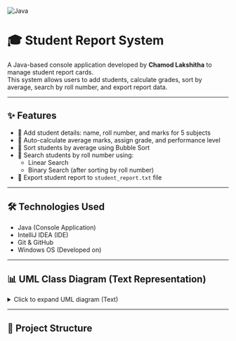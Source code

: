 ![Java](https://img.shields.io/badge/Java-Console%20App-blue?style=flat-square&logo=java)


# 🎓 Student Report System

A Java-based console application developed by **Chamod Lakshitha** to manage student report cards.  
This system allows users to add students, calculate grades, sort by average, search by roll number, and export report data.

---

## ✨ Features

- 🔹 Add student details: name, roll number, and marks for 5 subjects
- 🔹 Auto-calculate average marks, assign grade, and performance level
- 🔹 Sort students by average using Bubble Sort
- 🔹 Search students by roll number using:
    - Linear Search
    - Binary Search (after sorting by roll number)
- 🔹 Export student report to `student_report.txt` file

---

## 🛠 Technologies Used

- Java (Console Application)
- IntelliJ IDEA (IDE)
- Git & GitHub
- Windows OS (Developed on)

---



## 📊 UML Class Diagram (Text Representation)

<details>
  <summary>Click to expand UML diagram (Text)</summary>

```
+-------------------------+ 
| Student                 | 
+-------------------------+ 
| - studentName           | 
| - rollNumber            | 
| - marks[]               | 
| - average               | 
| - grade                 | 
| - performance           | 
+-------------------------+ 
| + getStudentName()      | 
| + getRollNumber()       | 
| + getAverage()          | 
| + getGrade()            | 
| + getPerformance()      | 
| + setMarks()            | 
| - calculateAverage()    | 
| - assignGrade()         | 
| - determinePerformance()| 
+-------------------------+

+------------------------+ 
| StudentUtils           | 
+------------------------+ 
| + bubbleSortByAverage()| 
| + sortByRollNumber()   | 
| + linearSearch()       | 
| + binarySearch()       | 
+------------------------+

+------------------------+ 
| Main                   | 
+------------------------+ 
| + main()               | 
| + addStudents()        | 
| + displayAllStudents() | 
| + exportToTextFile()   | 
| + getValidInput()      | 
+------------------------+
```
</details>


---
## 📂 Project Structure

